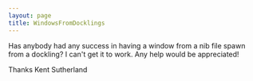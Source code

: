 ```yaml
---
layout: page
title: WindowsFromDocklings
---
```


Has anybody had any success in having a window from a nib file spawn from a dockling? I can't get it to work. Any help would be appreciated!

Thanks
Kent Sutherland
